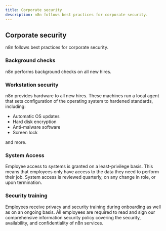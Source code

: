 ```yaml
---
title: Corporate security
description: n8n follows best practices for corporate security.
---
```


## Corporate security

n8n follows best practices for corporate security.

### Background checks

n8n performs background checks on all new hires.

### Workstation security

n8n provides hardware to all new hires. These machines run a local agent that sets configuration of the operating system to hardened standards, including:

- Automatic OS updates
- Hard disk encryption
- Anti-malware software
- Screen lock

and more.

### System Access

Employee access to systems is granted on a least-privilege basis. This means that employees only have access to the data they need to perform their job. System access is reviewed quarterly, on any change in role, or upon termination.

### Security training

Employees receive privacy and security training during onboarding as well as on an ongoing basis. All employees are required to read and sign our comprehensive information security policy covering the security, availability, and confidentiality of n8n services.
